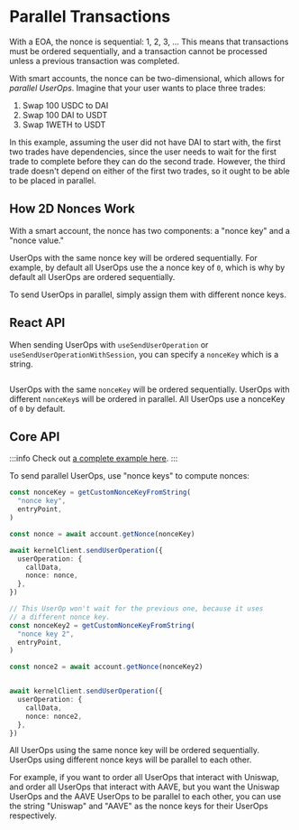 # Parallel Transactions

With a EOA, the nonce is sequential: 1, 2, 3, ...  This means that transactions must be ordered sequentially, and a transaction cannot be processed unless a previous transaction was completed.

With smart accounts, the nonce can be two-dimensional, which allows for *parallel UserOps*.  Imagine that your user wants to place three trades:

1. Swap 100 USDC to DAI
2. Swap 100 DAI to USDT
3. Swap 1WETH to USDT

In this example, assuming the user did not have DAI to start with, the first two trades have dependencies, since the user needs to wait for the first trade to complete before they can do the second trade.  However, the third trade doesn't depend on either of the first two trades, so it ought to be able to be placed in parallel.

## How 2D Nonces Work

With a smart account, the nonce has two components: a "nonce key" and a "nonce value."

UserOps with the same nonce key will be ordered sequentially.  For example, by default all UserOps use the a nonce key of `0`, which is why by default all UserOps are ordered sequentially.

To send UserOps in parallel, simply assign them with different nonce keys.

## React API

When sending UserOps with `useSendUserOperation` or `useSendUserOperationWithSession`, you can specify a `nonceKey` which is a string.

```tsx
```

UserOps with the same `nonceKey` will be ordered sequentially.  UserOps with different `nonceKey`s will be ordered in parallel.  All UserOps use a nonceKey of `0` by default.

## Core API

:::info
Check out [a complete example here](https://github.com/zerodevapp/zerodev-examples/blob/main/send-transactions/with-2d-nonce.ts).
:::

To send parallel UserOps, use "nonce keys" to compute nonces:

```ts
const nonceKey = getCustomNonceKeyFromString(
  "nonce key",
  entryPoint,
)

const nonce = await account.getNonce(nonceKey)

await kernelClient.sendUserOperation({
  userOperation: {
    callData,
    nonce: nonce,
  },
})

// This UserOp won't wait for the previous one, because it uses
// a different nonce key.
const nonceKey2 = getCustomNonceKeyFromString(
  "nonce key 2",
  entryPoint,
)

const nonce2 = await account.getNonce(nonceKey2)


await kernelClient.sendUserOperation({
  userOperation: {
    callData,
    nonce: nonce2,
  },
})
```

All UserOps using the same nonce key will be ordered sequentially.  UserOps using different nonce keys will be parallel to each other.

For example, if you want to order all UserOps that interact with Uniswap, and order all UserOps that interact with AAVE, but you want the Uniswap UserOps and the AAVE UserOps to be parallel to each other, you can use the string "Uniswap" and "AAVE" as the nonce keys for their UserOps respectively.